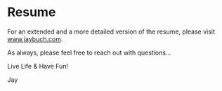 # Resume
For an extended and a more detailed version of the resume, please visit www.jaybuch.com.

As always, please feel free to reach out with questions...

Live Life & Have Fun!

Jay
